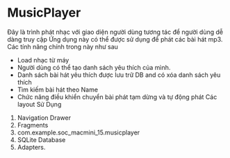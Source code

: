 # MusicPlayer
 Đây là trình phát nhạc với giao diện người dùng tương tác để người dùng dễ dàng truy cập
Ứng dụng này có thể được sử dụng để phát các bài hát mp3. 
Các tính năng chính trong này như sau
* Load nhạc từ máy
* Người dùng có thể tạo danh sách yêu thích của mình.
* Danh sách bài hát yêu thích được lưu trữ DB and có xóa danh sách yêu thích
* Tìm kiếm bài hát theo Name
* Chức năng điều khiển chuyển bài phát tạm dừng và tự động phát
 Các layout Sử Dụng
1. Navigation Drawer
2. Fragments
3. com.example.soc_macmini_15.musicplayer
4. SQLite Database
5. Adapters.

